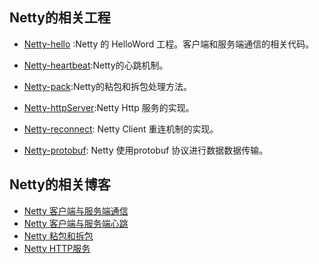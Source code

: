 ## Netty的相关工程

- [Netty-hello](https://github.com/DespairYoke/netty/tree/master/netty-hello) :Netty 的 HelloWord 工程。客户端和服务端通信的相关代码。

- [Netty-heartbeat](https://github.com/DespairYoke/netty/tree/master/netty-heartbeat):Netty的心跳机制。

- [Netty-pack](https://github.com/DespairYoke/netty/tree/master/netty-pack):Netty的粘包和拆包处理方法。

- [Netty-httpServer](https://github.com/DespairYoke/netty/tree/master/netty-httpserver):Netty Http 服务的实现。

- [Netty-reconnect](https://github.com/DespairYoke/netty/tree/master/netty-reconnect): Netty Client 重连机制的实现。

- [Netty-protobuf](https://github.com/xuwujing/Netty-study/tree/master/Netty-protobuf): Netty 使用protobuf 协议进行数据数据传输。

## Netty的相关博客

- [Netty 客户端与服务端通信](https://www.jianshu.com/p/5e8a3700be5f)
- [Netty 客户端与服务端心跳](https://www.jianshu.com/p/5db38401deee)
- [Netty 粘包和拆包](https://www.jianshu.com/p/5857d80d9dec)
- [Netty HTTP服务](http://blog.csdn.net/qazwsxpcm/article/details/78364023)


